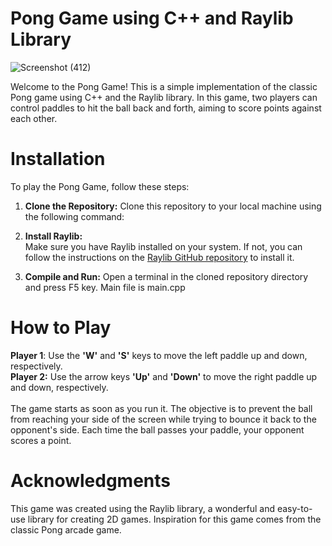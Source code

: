 # Pong Game using C++ and Raylib Library

![Screenshot (412)](https://github.com/Amol0501/Pong-Game/assets/101963499/fe9b326e-5f4d-477e-9a69-5b172609c0e4)

Welcome to the Pong Game! This is a simple implementation of the classic Pong game using C++ and the Raylib library. In this game, two players can control paddles to hit the ball back and forth, aiming to score points against each other.

# Installation
To play the Pong Game, follow these steps:

1. **Clone the Repository:** Clone this repository to your local machine using the following command:

2. **Install Raylib:** <br>
Make sure you have Raylib installed on your system. If not, you can follow the instructions on the [Raylib GitHub repository](https://github.com/raysan5/raylib/wiki/Working-on-Windows) to install it.

4. **Compile and Run:**
Open a terminal in the cloned repository directory and press F5 key. Main file is main.cpp

# How to Play
**Player 1**: Use the **'W'** and **'S'** keys to move the left paddle up and down, respectively. <br>
**Player 2:** Use the arrow keys **'Up'** and **'Down'** to move the right paddle up and down, respectively. <br> <br>
The game starts as soon as you run it. The objective is to prevent the ball from reaching your side of the screen while trying to bounce it back to the opponent's side. Each time the ball passes your paddle, your opponent scores a point.

# Acknowledgments
This game was created using the Raylib library, a wonderful and easy-to-use library for creating 2D games.
Inspiration for this game comes from the classic Pong arcade game.
